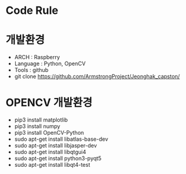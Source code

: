 Code Rule
=================
# 개발환경
* ARCH : Raspberry
* Language : Python, OpenCV
* Tools : github
* git clone https://github.com/ArmstrongProject/Jeonghak_capston/

# OPENCV 개발환경
* pip3 install matplotlib
* pip3 install numpy
* pip3 install OpenCV-Python
* sudo apt-get install libatlas-base-dev
* sudo apt-get install libjasper-dev
* sudo apt-get install libqtgui4
* sudo apt-get install python3-pyqt5
* sudo apt-get install libqt4-test
